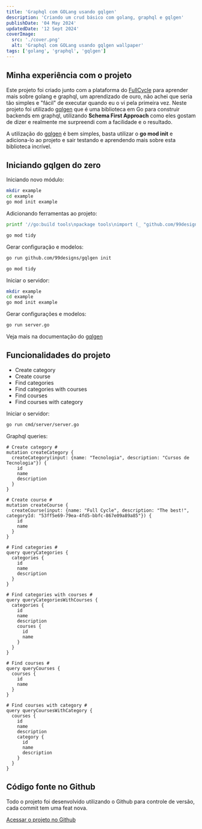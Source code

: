 ```yaml
---
title: 'Graphql com GOLang usando gqlgen'
description: 'Criando um crud básico com golang, graphql e gqlgen'
publishDate: '04 May 2024'
updatedDate: '12 Sept 2024'
coverImage:
  src: './cover.png'
  alt: 'Graphql com GOLang usando gqlgen wallpaper'
tags: ['golang', 'graphql', 'gqlgen']
---
```


## Minha experiência com o projeto
Este projeto foi criado junto com a plataforma do [FullCycle](https://fullcycle.com.br/) para aprender mais sobre golang e graphql, um aprendizado de ouro, não achei que seria tão simples e "fácil" de executar quando eu o vi pela primeira vez. Neste projeto foi utilizado [gqlgen](https://gqlgen.com/) que é uma biblioteca em Go para construir backends em graphql, utilizando **Schema First Approach** como eles gostam de dizer e realmente me surpreendi com a facilidade e o resultado.

A utilização do [gqlgen](https://gqlgen.com/) é bem simples, basta utilizar o **go mod init** e adiciona-lo ao projeto e sair testando e aprendendo mais sobre esta biblioteca incrível.

## Iniciando gqlgen do zero
Iniciando novo módulo:
```zsh
mkdir example
cd example
go mod init example
```
Adicionando ferramentas ao projeto:
```zsh
printf '//go:build tools\npackage tools\nimport (_ "github.com/99designs/gqlgen"\n _ "github.com/99designs/gqlgen/graphql/introspection")' | gofmt > tools.go

go mod tidy
```
Gerar configuração e modelos:
```zsh
go run github.com/99designs/gqlgen init

go mod tidy
```

Iniciar o servidor:
```zsh
mkdir example
cd example
go mod init example
```
Gerar configurações e modelos:
```zsh
go run server.go
```
Veja mais na documentação do [gqlgen](https://gqlgen.com/)

## Funcionalidades do projeto

- Create category
- Create course
- Find categories
- Find categories with courses
- Find courses
- Find courses with category

Iniciar o servidor:

```zsh
go run cmd/server/server.go
```

Graphql queries:

```gql
# Create category #
mutation createCategory {
  createCategory(input: {name: "Tecnologia", description: "Cursos de Tecnologia"}) {
    id
    name
    description
  }
}

# Create course #
mutation createCourse {
  createCourse(input: {name: "Full Cycle", description: "The best!", categoryId: "53ff5e69-79ea-4fd5-bbfc-867e09a89a85"}) {
    id
    name
  }
}

# Find categories #
query queryCategories {
  categories {
    id
    name
    description
  }
}

# Find categories with courses #
query queryCategoriesWithCourses {
  categories {
    id
    name
    description
    courses {
      id
      name
    }
  }
}

# Find courses #
query queryCourses {
  courses {
    id
    name
  }
}

# Find courses with category #
query queryCoursesWithCategory {
  courses {
    id
    name
    description
    category {
      id
      name
      description
    }
  }
}
```

## Código fonte no Github
Todo o projeto foi desenvolvido utilizando o Github para controle de versão, cada commit tem uma feat nova.

[Acessar o projeto no Github](https://github.com/iPingOi/graphqlcycle)